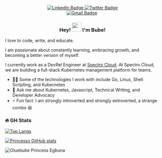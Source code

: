 
<div align="center" id="badges">
  <a href="https://www.linkedin.com/in/egbunaoluebubeprincess/">
    <img src="https://img.shields.io/badge/LinkedIn-blue?style=for-the-badge&logo=linkedin&logoColor=white" alt="LinkedIn Badge"/>
  </a>
  <a href="(https://twitter.com/PrincesOluebube)">
    <img src="https://img.shields.io/badge/Twitter-blue?style=for-the-badge&logo=twitter&logoColor=white" alt="Twitter Badge"/>
  </a>
</div>

<div align="center">
    <a href="mailto:egbunaoluebube@gmail.com"><img src="https://img.shields.io/badge/-Oluebube%20Egbuna-fff?style=plastic&amp;labelColor=fff&amp;logo=Gmail&amp;link=mailto:egbunaoluebube@gmail.com" alt="Gmail Badge"></a>
    <img src="https://komarev.com/ghpvc/?username=Princesso&style=flat-square&color=blue" alt=""/>
</div>

<h3 align="center"> Hey! <img src="https://media.giphy.com/media/hvRJCLFzcasrR4ia7z/giphy.gif" width="30px"/>  I'm Bube! </h3>

I love to code, write, and educate.

I am passionate about constantly learning, embracing growth, and becoming a better version of myself.

I currently work as a DevRel Engineer at [Spectro Cloud](https://spectrocloud.com). At Spectro Cloud, we are building a full-stack Kubernetes management platform for teams.


-  👨‍💻 Some of the technologies I work with include Go, Linux, Shell Scripting, and Kubernetes
- 💬 Ask me about Kubernetes, Javascript, Technical Writing, and Developer Advocacy
- ⚡ Fun fact: I am strongly introverted and strongly extroverted, a strange combo 😆


### :fire: GH Stats
[![Top Langs](https://github-readme-stats.vercel.app/api/top-langs/?username=Princesso&layout=compact&theme=tokyonight)](https://github.com/anuraghazra/github-readme-stats)



[![Princesso GitHub stats](https://github-readme-stats.vercel.app/api?username=Princesso&count_private=true&show_icons=true&theme=tokyonight&hide_border=true)](#!)

<p><img align="center" src="https://github-readme-streak-stats.herokuapp.com/?user=Princesso&&theme=tokyonight" alt="Oluebube Princess Egbuna" /></p>

